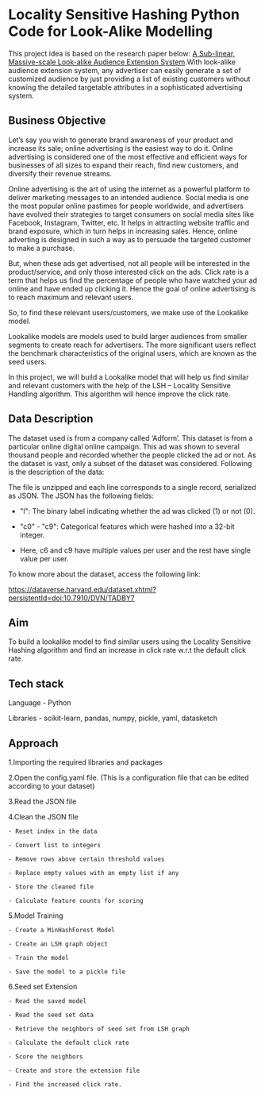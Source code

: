 # Locality Sensitive Hashing Python Code for Look-Alike Modelling

This project idea is based on the research paper below: [A Sub-linear, Massive-scale Look-alike Audience Extension System](http://proceedings.mlr.press/v53/ma16.pdf).With look-alike audience extension system, any advertiser can easily generate a set of customized audience by just providing a list of existing customers without knowing the detailed targetable attributes in a sophisticated advertising system.

## Business Objective

Let’s say you wish to generate brand awareness of your product and increase its sale; online advertising is the easiest way to do it. Online advertising is considered one of the most effective and efficient ways for businesses of all sizes to expand their reach, find new customers, and diversify their revenue streams.

 

Online advertising is the art of using the internet as a powerful platform to deliver marketing messages to an intended audience. Social media is one the most popular online pastimes for people worldwide, and advertisers have evolved their strategies to target consumers on social media sites like Facebook, Instagram, Twitter, etc. It helps in attracting website traffic and brand exposure, which in turn helps in increasing sales. Hence, online adverting is designed in such a way as to persuade the targeted customer to make a purchase. 

 

But, when these ads get advertised, not all people will be interested in the product/service, and only those interested click on the ads. Click rate is a term that helps us find the percentage of people who have watched your ad online and have ended up clicking it. Hence the goal of online advertising is to reach maximum and relevant users. 

 

So, to find these relevant users/customers, we make use of the Lookalike model. 

Lookalike models are models used to build larger audiences from smaller segments to create reach for advertisers. The more significant users reflect the benchmark characteristics of the original users, which are known as the seed users. 

 

In this project, we will build a Lookalike model that will help us find similar and relevant customers with the help of the LSH – Locality Sensitive Handling algorithm. This algorithm will hence improve the click rate.

 

 

## Data Description 


The dataset used is from a company called ‘Adform’. This dataset is from a particular online digital online campaign. This ad was shown to several thousand people and recorded whether the people clicked the ad or not. As the dataset is vast, only a subset of the dataset was considered. Following is the description of the data:

 

The file is unzipped and each line corresponds to a single record, serialized as JSON. The JSON has the following fields:

- "l": The binary label indicating whether the ad was clicked (1) or not (0).

- "c0" - "c9": Categorical features which were hashed into a 32-bit integer.

- Here, c6 and c9 have multiple values per user and the rest have single value per user.

To know more about the dataset, access the following link:

https://dataverse.harvard.edu/dataset.xhtml?persistentId=doi:10.7910/DVN/TADBY7

 

## Aim


To build a lookalike model to find similar users using the Locality Sensitive Hashing algorithm and find an increase in click rate w.r.t the default click rate.


## Tech stack 

Language - Python

Libraries - scikit-learn, pandas, numpy, pickle, yaml, datasketch 

 

## Approach 

1.Importing the required libraries and packages

2.Open the config.yaml file. (This is a configuration file that can be edited according to your dataset)

3.Read the JSON file

4.Clean the JSON file

    - Reset index in the data
    
    - Convert list to integers
    
    - Remove rows above certain threshold values
    
    - Replace empty values with an empty list if any
    
    - Store the cleaned file
    
    - Calculate feature counts for scoring
    
5.Model Training

    - Create a MinHashForest Model
    
    - Create an LSH graph object
    
    - Train the model
    
    - Save the model to a pickle file
    
6.Seed set Extension

    - Read the saved model
    
    - Read the seed set data
    
    - Retrieve the neighbors of seed set from LSH graph
    
    - Calculate the default click rate
    
    - Score the neighbors
    
    - Create and store the extension file
    
    - Find the increased click rate.
